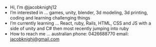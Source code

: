 -  Hi, I’m @jacobknighj12
-  I’m interested in ... games, unity, blender, 3d modeling, 3d printing, coding and learning challenging things
-  I’m currently learning ... React, ruby, Rails, HTML, CSS and JS with a side of unity and C# then most recently jumping into ruby 
-  How to reach me ...
australian phone: 0426688770
email: jacobknighj@gmail.com
